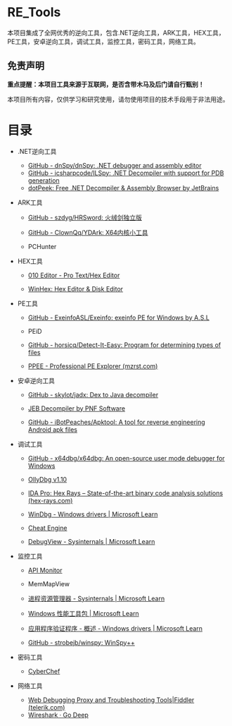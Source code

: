 # RE_Tools
​	 本项目集成了全网优秀的逆向工具，包含.NET逆向工具，ARK工具，HEX工具，PE工具，安卓逆向工具，调试工具，监控工具，密码工具，网络工具。

## 免责声明

**重点提醒：本项目工具来源于互联网，是否含带木马及后门请自行甄别！**

本项目所有内容，仅供学习和研究使用，请勿使用项目的技术手段用于非法用途。

# 目录

* .NET逆向工具
  * [GitHub - dnSpy/dnSpy: .NET debugger and assembly editor](https://github.com/dnSpy/dnSpy)
  * [GitHub - icsharpcode/ILSpy: .NET Decompiler with support for PDB generation](https://github.com/icsharpcode/ILSpy)
  * [dotPeek: Free .NET Decompiler & Assembly Browser by JetBrains](https://www.jetbrains.com/decompiler/)
* ARK工具
  * [GitHub - szdyg/HRSword: 火绒剑独立版](https://github.com/szdyg/HRSword)

  * [GitHub - ClownQq/YDArk: X64内核小工具](https://github.com/ClownQq/YDArk)

  * PCHunter

* HEX工具
  * [010 Editor - Pro Text/Hex Editor](https://www.sweetscape.com/)

  * [WinHex: Hex Editor & Disk Editor](https://www.x-ways.net/winhex/)

* PE工具
  * [GitHub - ExeinfoASL/Exeinfo: exeinfo PE for Windows by A.S.L](https://github.com/ExeinfoASL/Exeinfo)

  * PEiD

  * [GitHub - horsicq/Detect-It-Easy: Program for determining types of files](https://github.com/horsicq/Detect-It-Easy)

  * [PPEE - Professional PE Explorer (mzrst.com)](https://www.mzrst.com/)

* 安卓逆向工具
  * [GitHub - skylot/jadx: Dex to Java decompiler](https://github.com/skylot/jadx)

  * [JEB Decompiler by PNF Software](https://www.pnfsoftware.com/)

  * [GitHub - iBotPeaches/Apktool: A tool for reverse engineering Android apk files](https://github.com/iBotPeaches/Apktool)

* 调试工具
  * [GitHub - x64dbg/x64dbg: An open-source user mode debugger for Windows](https://github.com/x64dbg/x64dbg)

  * [OllyDbg v1.10](https://www.ollydbg.de/)

  * [IDA Pro: Hex Rays – State-of-the-art binary code analysis solutions (hex-rays.com)](https://hex-rays.com/)

  * [WinDbg - Windows drivers | Microsoft Learn](https://learn.microsoft.com/zh-CN/windows-hardware/drivers/debugger/)

  * [Cheat Engine](https://www.cheatengine.org/)
  
  * [DebugView - Sysinternals | Microsoft Learn](https://learn.microsoft.com/zh-cn/sysinternals/downloads/debugview)
  
* 监控工具
  * [API Monitor](https://www.rohitab.com/)

  * MemMapView

  * [进程资源管理器 - Sysinternals | Microsoft Learn](https://learn.microsoft.com/zh-cn/sysinternals/downloads/process-explorer)

  * [Windows 性能工具包 | Microsoft Learn](https://learn.microsoft.com/zh-cn/windows-hardware/test/wpt/)

  * [应用程序验证程序 - 概述 - Windows drivers | Microsoft Learn](https://learn.microsoft.com/zh-cn/windows-hardware/drivers/devtest/application-verifier)
  
  * [GitHub - strobejb/winspy: WinSpy++](https://github.com/strobejb/winspy)
  
* 密码工具
  * [CyberChef](https://cyberchef.org/)

* 网络工具
  * [Web Debugging Proxy and Troubleshooting Tools|Fiddler (telerik.com)](https://www.telerik.com/fiddler)
  * [Wireshark · Go Deep](https://www.wireshark.org/)

